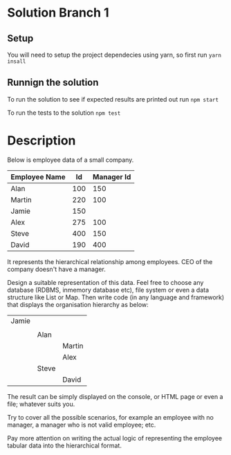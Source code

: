 # Solution Branch 1

## Setup

You will need to setup the project dependecies using yarn, so first run
`yarn insall`

## Runnign the solution

To run the solution to see if expected results are printed out run
`npm start`

To run the tests to the solution
`npm test`
# Description

Below is employee data of a small company.

| Employee Name | Id  | Manager Id |
|---------------|-----|------------|
| Alan          | 100 | 150        |
| Martin        | 220 | 100        |
| Jamie         | 150 |            |
| Alex          | 275 | 100        |
| Steve         | 400 | 150        |
| David         | 190 | 400        |

It represents the hierarchical relationship among employees. CEO of the company doesn't
have a manager.


Design a suitable representation of this data. Feel free to choose any database (RDBMS, inmemory
database etc), file system or even a data structure like List or Map. Then write code
(in any language and framework) that displays the organisation hierarchy as below:

|       |       |        |
|-------|-------|--------|
| Jamie |       |        |
|       |       |        |
|       | Alan  |        |
|       |       | Martin |
|       |       | Alex   |
|       | Steve |        |
|       |       | David  |


The result can be simply displayed on the console, or HTML page or even a file; whatever
suits you.

Try to cover all the possible scenarios, for example an employee with no manager, a
manager who is not valid employee; etc.

Pay more attention on writing the actual logic of representing the employee tabular data into
the hierarchical format.
